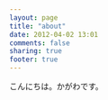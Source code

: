 ```yaml
---
layout: page
title: "about"
date: 2012-04-02 13:01
comments: false
sharing: true
footer: true
---
```

こんにちは。かがわです。
